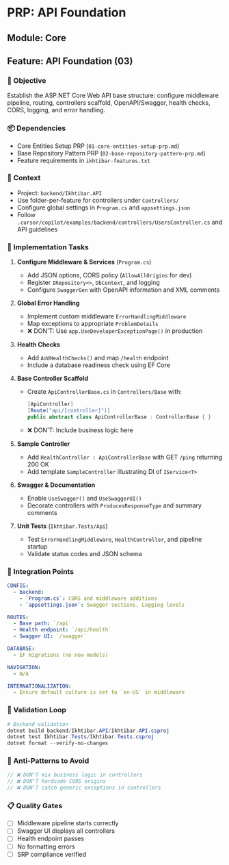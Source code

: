 # PRP: API Foundation

## Module: Core
## Feature: API Foundation (03)

### 🎯 Objective
Establish the ASP.NET Core Web API base structure: configure middleware pipeline, routing, controllers scaffold, OpenAPI/Swagger, health checks, CORS, logging, and error handling.

### 📦 Dependencies
- Core Entities Setup PRP (`01-core-entities-setup-prp.md`)
- Base Repository Pattern PRP (`02-base-repository-pattern-prp.md`)
- Feature requirements in `ikhtibar-features.txt`

### 📝 Context
- Project: `backend/Ikhtibar.API`
- Use folder-per-feature for controllers under `Controllers/`
- Configure global settings in `Program.cs` and `appsettings.json`
- Follow `.cursor/copilot/examples/backend/controllers/UsersController.cs` and API guidelines

### 🔧 Implementation Tasks
1. **Configure Middleware & Services** (`Program.cs`)
   - Add JSON options, CORS policy (`AllowAllOrigins` for dev)
   - Register `IRepository<>`, `DbContext`, and logging
   - Configure `SwaggerGen` with OpenAPI information and XML comments

2. **Global Error Handling**
   - Implement custom middleware `ErrorHandlingMiddleware`
   - Map exceptions to appropriate `ProblemDetails`
   - ❌ DON'T: Use `app.UseDeveloperExceptionPage()` in production

3. **Health Checks**
   - Add `AddHealthChecks()` and map `/health` endpoint
   - Include a database readiness check using EF Core

4. **Base Controller Scaffold**
   - Create `ApiControllerBase.cs` in `Controllers/Base` with:
     ```csharp
     [ApiController]
     [Route("api/[controller]")]
     public abstract class ApiControllerBase : ControllerBase { }
     ```
   - ❌ DON'T: Include business logic here

5. **Sample Controller**
   - Add `HealthController : ApiControllerBase` with GET `/ping` returning 200 OK
   - Add template `SampleController` illustrating DI of `IService<T>`

6. **Swagger & Documentation**
   - Enable `UseSwagger()` and `UseSwaggerUI()`
   - Decorate controllers with `ProducesResponseType` and summary comments

7. **Unit Tests** (`Ikhtibar.Tests/Api`)
   - Test `ErrorHandlingMiddleware`, `HealthController`, and pipeline startup
   - Validate status codes and JSON schema

### 🔄 Integration Points
```yaml
CONFIG:
  - backend:
    - `Program.cs`: CORS and middleware additions
    - `appsettings.json`: Swagger sections, Logging levels

ROUTES:
  - Base path: `/api`
  - Health endpoint: `/api/health`
  - Swagger UI: `/swagger`

DATABASE:
  - EF migrations (no new models)

NAVIGATION:
  - N/A

INTERNATIONALIZATION:
  - Ensure default culture is set to `en-US` in middleware
```

### 🧪 Validation Loop
```powershell
# Backend validation
dotnet build backend/Ikhtibar.API/Ikhtibar.API.csproj
dotnet test Ikhtibar.Tests/Ikhtibar.Tests.csproj
dotnet format --verify-no-changes
```  

### 🚨 Anti-Patterns to Avoid
```csharp
// ❌ DON'T mix business logic in controllers
// ❌ DON'T hardcode CORS origins
// ❌ DON'T catch generic exceptions in controllers
```  

### 📋 Quality Gates
- [ ] Middleware pipeline starts correctly
- [ ] Swagger UI displays all controllers
- [ ] Health endpoint passes
- [ ] No formatting errors
- [ ] SRP compliance verified
